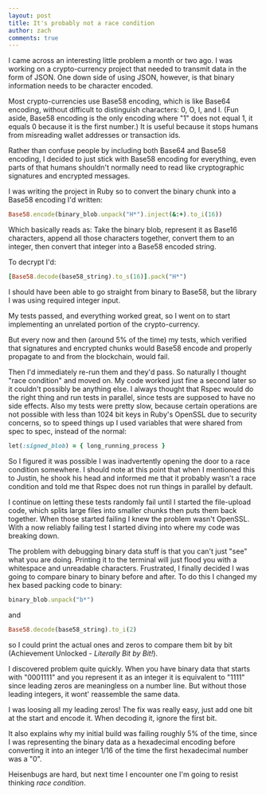 ```yaml
---
layout: post
title: It's probably not a race condition
author: zach
comments: true
---
```


I came across an interesting little problem a month or two ago. I was working on a crypto-currency project that needed to transmit data in the form of JSON. One down side of using JSON, however, is that binary information needs to be character encoded.

Most crypto-currencies use Base58 encoding, which is like Base64 encoding, without difficult to distinguish characters: 0, O, I, and l. (Fun aside, Base58 encoding is the only encoding where "1" does not equal 1, it equals 0 because it is the first number.) It is useful because it stops humans from misreading wallet addresses or transaction ids.

Rather than confuse people by including both Base64 and Base58 encoding, I decided to just stick with Base58 encoding for everything, even parts of that humans shouldn't normally need to read like cryptographic signatures and encrypted messages.

I was writing the project in Ruby so to convert the binary chunk into a Base58 encoding I'd written:

``` ruby
Base58.encode(binary_blob.unpack("H*").inject(&:+).to_i(16))
```

Which basically reads as: Take the binary blob, represent it as Base16 characters, append all those characters together, convert them to an integer, then convert that integer into a Base58 encoded string.

To decrypt I'd:

``` ruby
[Base58.decode(base58_string).to_s(16)].pack("H*")
```

I should have been able to go straight from binary to Base58, but the library I was using required integer input.

My tests passed, and everything worked great, so I went on to start implementing an unrelated portion of the crypto-currency.

But every now and then (around 5% of the time) my tests, which verified that signatures and encrypted chunks would Base58 encode and properly propagate to and from the blockchain, would fail.

Then I'd immediately re-run them and they'd pass. So naturally I thought "race condition" and moved on. My code worked just fine a second later so it couldn't possibly be anything else. I always thought that Rspec would do the right thing and run tests in parallel, since tests are supposed to have no side effects. Also my tests were pretty slow, because certain operations are not possible with less than 1024 bit keys in Ruby's OpenSSL due to security concerns, so to speed things up I used variables that were shared from spec to spec, instead of the normal:

``` ruby
let(:signed_blob) = { long_running_process }
```

So I figured it was possible I was inadvertently opening the door to a race condition somewhere. I should note at this point that when I mentioned this to Justin, he shook his head and informed me that it probably wasn't a race condition and told me that Rspec does not run things in parallel by default.

I continue on letting these tests randomly fail until I started the file-upload code, which splits large files into smaller chunks then puts them back together. When those started failing I knew the problem wasn't OpenSSL. With a now reliably failing test I started diving into where my code was breaking down.

The problem with debugging binary data stuff is that you can't just "see" what you are doing. Printing it to the terminal will just flood you with a whitespace and unreadable characters. Frustrated, I finally decided I was going to compare binary to binary before and after. To do this I changed my hex based packing code to binary:

``` ruby
binary_blob.unpack("b*")
```

and

``` ruby
Base58.decode(base58_string).to_i(2)
``` 

so I could print the actual ones and zeros to compare them bit by bit (Achievement Unlocked - *Literally Bit by Bit!*).

I discovered problem quite quickly. When you have binary data that starts with "0001111" and you represent it as an integer it is equivalent to "1111" since leading zeros are meaningless on a number line. But without those leading integers, it wont' reassemble the same data.

I was loosing all my leading zeros! The fix was really easy, just add one bit at the start and encode it. When decoding it, ignore the first bit.

It also explains why my initial build was failing roughly 5% of the time, since I was representing the binary data as a hexadecimal encoding before converting it into an integer 1/16 of the time the first hexadecimal number was a "0".

Heisenbugs are hard, but next time I encounter one I'm going to resist thinking *race condition*.
